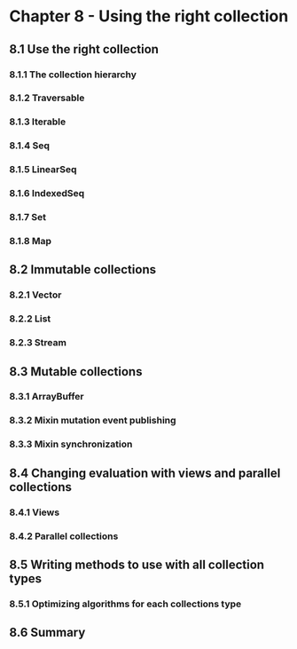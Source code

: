 # Chapter 8 - Using the right collection

## 8.1 Use the right collection
### 8.1.1 The collection hierarchy
### 8.1.2 Traversable
### 8.1.3 Iterable
### 8.1.4 Seq
### 8.1.5 LinearSeq
### 8.1.6 IndexedSeq
### 8.1.7 Set
### 8.1.8 Map

## 8.2 Immutable collections
### 8.2.1 Vector
### 8.2.2 List
### 8.2.3 Stream

## 8.3 Mutable collections
### 8.3.1 ArrayBuffer
### 8.3.2 Mixin mutation event publishing
### 8.3.3 Mixin synchronization

## 8.4 Changing evaluation with views and parallel collections
### 8.4.1 Views
### 8.4.2 Parallel collections

## 8.5 Writing methods to use with all collection types
### 8.5.1 Optimizing algorithms for each collections type

## 8.6 Summary
